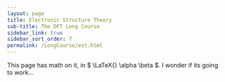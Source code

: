 ```yaml
---
layout: page
title: Electronic Structure Theory
sub-title: The DFT Long Course
sidebar_link: true
sidebar_sort_order: 7
permalink: /LongCourse/est.html
---
```


This page has math on it, in $ \LaTeX{} \alpha \beta $.  I wonder if its going to work...
